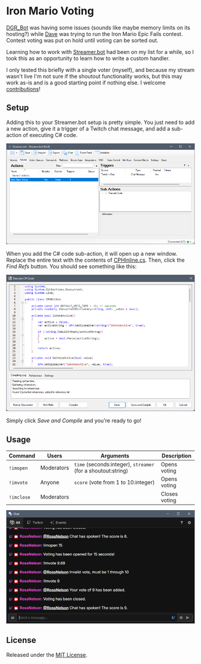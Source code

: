 # Iron Mario Voting

[DGR_Bot](https://www.twitch.tv/DGR_Bot) was having some issues (sounds like maybe memory limits on its hosting?) while [Dave](https://www.twitch.tv/DGR_Dave) was trying to run the Iron Mario Epic Fails contest. Contest voting was put on hold until voting can be sorted out.

Learning how to work with [Streamer.bot](https://streamer.bot) had been on my list for a while, so I took this as an opportunity to learn how to write a custom handler.

I only tested this briefly with a single voter (myself), and because my stream wasn't live I'm not sure if the shoutout functionality works, but this may work as-is and is a good starting point if nothing else. I welcome [contributions](https://github.com/rnelson/imvote/pulls)!

## Setup

Adding this to your Streamer.bot setup is pretty simple. You just need to add a new action, give it a trigger of a Twitch chat message, and add a sub-action of executing C# code.

![Action](https://github.com/rnelson/imvote/blob/main/img/01-new_action.png)

When you add the C# code sub-action, it will open up a new window. Replace the entire text with the contents of [CPHInline.cs](https://github.com/rnelson/imvote/blob/main/CPHInline.cs). Then, click the *Find Refs* button. You should see something like this:

![References](https://github.com/rnelson/imvote/blob/main/img/02-refs.png)

Simply click *Save and Compile* and you're ready to go!

## Usage

| Command    | Users       | Arguments                                                    | Description   |
|------------|-------------|--------------------------------------------------------------|---------------|
| `!imopen`  | Moderators  | `time` (seconds:integer), `streamer` (for a shoutout:string) | Opens voting  |
| `!imvote`  | Anyone      | `score` (vote from 1 to 10:integer)                          | Opens voting  |
| `!imclose` | Moderators  |                                                              | Closes voting |

![Sample runs](https://github.com/rnelson/imvote/blob/main/img/03-sample_runs.png)

## License

Released under the [MIT License](http://rnelson.mit-license.org).